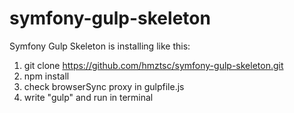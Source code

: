 # symfony-gulp-skeleton
Symfony Gulp Skeleton is installing like this:

1. git clone https://github.com/hmztsc/symfony-gulp-skeleton.git
2. npm install
3. check browserSync proxy in gulpfile.js
4. write "gulp" and run in terminal
